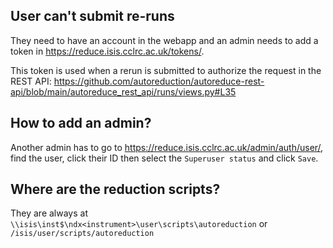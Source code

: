 ## User can't submit re-runs
They need to have an account in the webapp and an admin needs to add a token in https://reduce.isis.cclrc.ac.uk/tokens/.

This token is used when a rerun is submitted to authorize the request in the REST API:
https://github.com/autoreduction/autoreduce-rest-api/blob/main/autoreduce_rest_api/runs/views.py#L35

## How to add an admin?
Another admin has to go to https://reduce.isis.cclrc.ac.uk/admin/auth/user/, find the user, click their ID
then select the `Superuser status` and click `Save`.

## Where are the reduction scripts?
They are always at `\\isis\inst$\ndx<instrument>\user\scripts\autoreduction` or `/isis/user/scripts/autoreduction`
